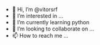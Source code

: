 - 👋 Hi, I’m @vitorsrf
- 👀 I’m interested in ...
- 🌱 I’m currently learning python
- 💞️ I’m looking to collaborate on ...
- 📫 How to reach me ...

<!---
vitorsrf/vitorsrf is a ✨ special ✨ repository because its `README.md` (this file) appears on your GitHub profile.
You can click the Preview link to take a look at your changes.
--->
